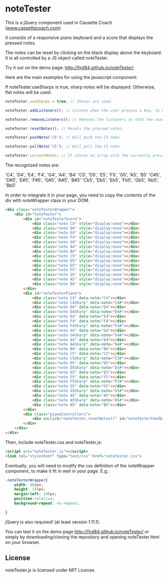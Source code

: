 # noteTester
This is a jQuery component used in Cassette Coach (www.cassettecoach.com).

It consists of a responsive piano keyboard and a score that displays the pressed notes.

The notes can be reset by clicking on the black display above the keyboard. It is all controlled by a JS object called noteTester.

Try it out on the demo page: http://fjrd84.github.io/noteTester/ 

Here are the main examples for using the javascript component:

If noteTester.useSharps is true, sharp notes will be displayed. Otherwise, flat notes will be used:

```javascript
noteTester.useSharps = true; // Sharps are used.

noteTester.addListeners(); // Listens when the user presses a key, to mark it as pressed and display it on the score.

noteTester.removeListeners(); // Removes the listeners so that the user cannot press keys anymore.

noteTester.resetNotes(); // Resets the pressed notes.

noteTester.pushNote('C5'); // Will push the C5 note.

noteTester.pullNote('C5'); // Will pull the C5 note.

noteTester.currentNotes; // It stores an array with the currently pressed notes.
```

The recognized notes are:

'C4', 'D4', 'E4', 'F4', 'G4', 'A4', 'B4'
'C5', 'D5', 'E5', 'F5', 'G5', 'A5', 'B5'
'C#5', 'D#5', 'E#5', 'F#5', 'G#5', 'A#5', 'B#5'
'Cb5', 'Db5', 'Eb5', 'Fb5', 'Gb5', 'Ab5', 'Bb5'

In order to integrate it in your page, you need to copy the contents of the div with noteWrapper class in your DOM.

```html
<div class="noteTesterWrapper">
    <div id="noteTester">
        <div id="noteTesterScore">
            <div class="note C4" style="display:none"></div>
            <div class="note D4" style="display:none"></div>
            <div class="note E4" style="display:none"></div>
            <div class="note F4" style="display:none"></div>
            <div class="note G4" style="display:none"></div>
            <div class="note A4" style="display:none"></div>
            <div class="note B4" style="display:none"></div>
            <div class="note C5" style="display:none"></div>
            <div class="note D5" style="display:none"></div>
            <div class="note E5" style="display:none"></div>
            <div class="note F5" style="display:none"></div>
            <div class="note G5" style="display:none"></div>
            <div class="note A5" style="display:none"></div>
            <div class="note B5" style="display:none"></div>
        </div>
        <div id="noteTesterPiano">
            <div class="note C4" data-note="C4"></div>
            <div class="note C4Sharp" data-note="C4#"></div>
            <div class="note D4" data-note="D4"></div>
            <div class="note D4Sharp" data-note="D4#"></div>
            <div class="note E4" data-note="E4"></div>
            <div class="note F4" data-note="F4"></div>
            <div class="note F4Sharp" data-note="F4#"></div>
            <div class="note G4" data-note="G4"></div>
            <div class="note G4Sharp" data-note="G4#"></div>
            <div class="note A4" data-note="A4"></div>
            <div class="note A4Sharp" data-note="A4#"></div>
            <div class="note B4" data-note="B4"></div>
            <div class="note C5" data-note="C5"></div>
            <div class="note C5Sharp" data-note="C5#"></div>
            <div class="note D5" data-note="D5"></div>
            <div class="note D5Sharp" data-note="D5#"></div>
            <div class="note E5" data-note="E5"></div>
            <div class="note F5" data-note="F5"></div>
            <div class="note F5Sharp" data-note="F5#"></div>
            <div class="note G5" data-note="G5"></div>
            <div class="note G5Sharp" data-note="G5#"></div>
            <div class="note A5" data-note="A5"></div>
            <div class="note A5Sharp" data-note="A5#"></div>
            <div class="note B5" data-note="B5"></div>
        </div>
        <div class="pianoControllers">
            <div onclick="noteTester.resetNotes()" id="noteTesterFeedback"></div>
        </div>
    </div>
</div>
```

Then, include noteTester.css and noteTester.js:

```html
<script src="noteTester.js"></script>
<link rel="stylesheet" type="text/css" href="noteTester.css">
``` 

Eventually, you will need to modify the css definition of the noteWrapper component, to make it fit in well in your page. E.g.:

```css
.noteTesterWrapper{
    width: 460px;
    height: 134px;
    margin-left: 100px;
    position:relative;
    background-repeat: no-repeat;

}
```

jQuery is also required! (at least version 1.11.1).

You can test it on the demo page http://fjrd84.github.io/noteTester/ or simply by downloading/cloning the repository and opening noteTester.html on your browser.

## License
noteTester.js is licensed under MIT License.
